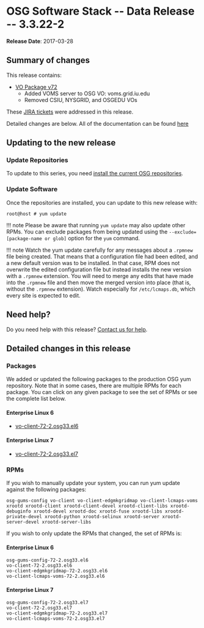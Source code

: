 OSG Software Stack -- Data Release -- 3.3.22-2
==============================================

**Release Date**: 2017-03-28

Summary of changes
------------------

This release contains:

-   [VO Package v72](https://github.com/opensciencegrid/osg-vo-config/releases/tag/release-72-1)
    -   Added VOMS server to OSG VO: voms.grid.iu.edu
    -   Removed CSIU, NYSGRID, and OSGEDU VOs

These [JIRA tickets](https://jira.opensciencegrid.org/issues/?jql=project%20%3D%20SOFTWARE%20AND%20fixVersion%20%3D%203.3.22-2%20ORDER%20BY%20priority%20DESC%2C%20key%20DESC) were addressed in this release.

Detailed changes are below. All of the documentation can be found [here](../../)

Updating to the new release
---------------------------

### Update Repositories

To update to this series, you need [install the current OSG repositories](../../common/yum#install-osg-repositories).

### Update Software

Once the repositories are installed, you can update to this new release with:

``` console
root@host # yum update
```

!!! note
    Please be aware that running `yum update` may also update other RPMs. You can exclude packages from being updated using the `--exclude=[package-name or glob]` option for the `yum` command.

!!! note
    Watch the yum update carefully for any messages about a `.rpmnew` file being created. That means that a configuration file had been edited, and a new default version was to be installed. In that case, RPM does not overwrite the edited configuration file but instead installs the new version with a `.rpmnew` extension. You will need to merge any edits that have made into the `.rpmnew` file and then move the merged version into place (that is, without the `.rpmnew` extension). Watch especially for `/etc/lcmaps.db`, which every site is expected to edit.

Need help?
----------

Do you need help with this release? [Contact us for help](../../common/help).

Detailed changes in this release
--------------------------------

### Packages

We added or updated the following packages to the production OSG yum repository. Note that in some cases, there are multiple RPMs for each package. You can click on any given package to see the set of RPMs or see the complete list below.

#### Enterprise Linux 6

-   [vo-client-72-2.osg33.el6](https://koji-hub.batlab.org/koji/search?match=glob&type=build&terms=vo-client-72-2.osg33.el6)

#### Enterprise Linux 7

-   [vo-client-72-2.osg33.el7](https://koji-hub.batlab.org/koji/search?match=glob&type=build&terms=vo-client-72-2.osg33.el7)

### RPMs

If you wish to manually update your system, you can run yum update against the following packages:

    osg-gums-config vo-client vo-client-edgmkgridmap vo-client-lcmaps-voms xrootd xrootd-client xrootd-client-devel xrootd-client-libs xrootd-debuginfo xrootd-devel xrootd-doc xrootd-fuse xrootd-libs xrootd-private-devel xrootd-python xrootd-selinux xrootd-server xrootd-server-devel xrootd-server-libs

If you wish to only update the RPMs that changed, the set of RPMs is:

#### Enterprise Linux 6

``` file
osg-gums-config-72-2.osg33.el6
vo-client-72-2.osg33.el6
vo-client-edgmkgridmap-72-2.osg33.el6
vo-client-lcmaps-voms-72-2.osg33.el6
```

#### Enterprise Linux 7

``` file
osg-gums-config-72-2.osg33.el7
vo-client-72-2.osg33.el7
vo-client-edgmkgridmap-72-2.osg33.el7
vo-client-lcmaps-voms-72-2.osg33.el7
```

